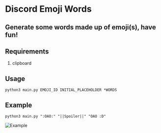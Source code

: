 # Discord Emoji Words

Generate some words made up of emoji(s), have fun!
---

## Requirements
1. clipboard

## Usage
```
python3 main.py EMOJI_ID INITIAL_PLACEHOLDER *WORDS
```

## Example
```
python3 main.py ":OAO:" "||Spoiler||" "OAO :D"
```

![Example](https://imgur.com/YN2WT8M)